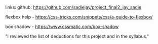 links:
github: https://github.com/sadiejay/project_final2_jay_sadie

flexbox help - https://css-tricks.com/snippets/css/a-guide-to-flexbox/

box shadow -
https://www.cssmatic.com/box-shadow

"I reviewed the list of deductions for this project and in
the syllabus."

